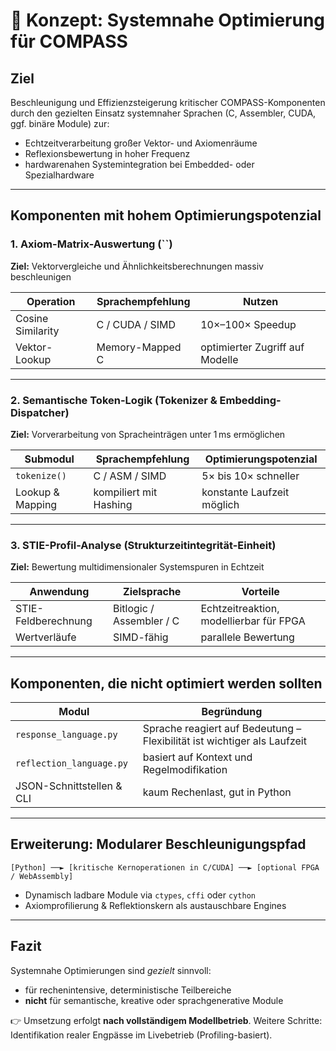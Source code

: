 # 🔧 Konzept: Systemnahe Optimierung für COMPASS

## Ziel

Beschleunigung und Effizienzsteigerung kritischer COMPASS-Komponenten durch den gezielten Einsatz systemnaher Sprachen (C, Assembler, CUDA, ggf. binäre Module) zur:

- Echtzeitverarbeitung großer Vektor- und Axiomenräume
- Reflexionsbewertung in hoher Frequenz
- hardwarenahen Systemintegration bei Embedded- oder Spezialhardware

---

## Komponenten mit hohem Optimierungspotenzial

### 1. **Axiom-Matrix-Auswertung (**``**)**

**Ziel:** Vektorvergleiche und Ähnlichkeitsberechnungen massiv beschleunigen

| Operation         | Sprachempfehlung | Nutzen                          |
| ----------------- | ---------------- | ------------------------------- |
| Cosine Similarity | C / CUDA / SIMD  | 10×–100× Speedup                |
| Vektor-Lookup     | Memory-Mapped C  | optimierter Zugriff auf Modelle |

---

### 2. **Semantische Token-Logik (Tokenizer & Embedding-Dispatcher)**

**Ziel:** Vorverarbeitung von Spracheinträgen unter 1 ms ermöglichen

| Submodul         | Sprachempfehlung       | Optimierungspotenzial      |
| ---------------- | ---------------------- | -------------------------- |
| `tokenize()`     | C / ASM / SIMD         | 5× bis 10× schneller       |
| Lookup & Mapping | kompiliert mit Hashing | konstante Laufzeit möglich |

---

### 3. **STIE-Profil-Analyse (Strukturzeitintegrität-Einheit)**

**Ziel:** Bewertung multidimensionaler Systemspuren in Echtzeit

| Anwendung           | Zielsprache              | Vorteile                                |
| ------------------- | ------------------------ | --------------------------------------- |
| STIE-Feldberechnung | Bitlogic / Assembler / C | Echtzeitreaktion, modellierbar für FPGA |
| Wertverläufe        | SIMD-fähig               | parallele Bewertung                     |

---

## Komponenten, die **nicht optimiert werden sollten**

| Modul                     | Begründung                                                               |
| ------------------------- | ------------------------------------------------------------------------ |
| `response_language.py`    | Sprache reagiert auf Bedeutung – Flexibilität ist wichtiger als Laufzeit |
| `reflection_language.py`  | basiert auf Kontext und Regelmodifikation                                |
| JSON-Schnittstellen & CLI | kaum Rechenlast, gut in Python                                           |

---

## Erweiterung: Modularer Beschleunigungspfad

```text
[Python] ──► [kritische Kernoperationen in C/CUDA] ──► [optional FPGA / WebAssembly]
```

- Dynamisch ladbare Module via `ctypes`, `cffi` oder `cython`
- Axiomprofilierung & Reflektionskern als austauschbare Engines

---

## Fazit

Systemnahe Optimierungen sind *gezielt* sinnvoll:

- für rechenintensive, deterministische Teilbereiche
- **nicht** für semantische, kreative oder sprachgenerative Module

👉 Umsetzung erfolgt **nach vollständigem Modellbetrieb**. Weitere Schritte: Identifikation realer Engpässe im Livebetrieb (Profiling-basiert).

